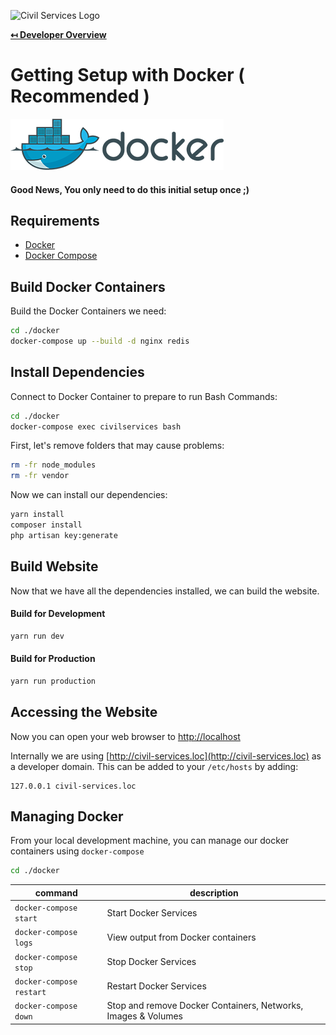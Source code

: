 ![Civil Services Logo](https://cdn.civil.services/common/github-logo.png "Civil Services Logo")

**[↤ Developer Overview](../README.md)**

Getting Setup with Docker ( Recommended )
===

![Docker Logo](img/docker-logo.png "Docker Logo")

#### Good News, You only need to do this initial setup once ;)

Requirements
---

* [Docker](https://www.docker.com/)
* [Docker Compose](https://docs.docker.com/compose/install/)


Build Docker Containers
---

Build the Docker Containers we need:

```bash
cd ./docker
docker-compose up --build -d nginx redis
```

Install Dependencies
---

Connect to Docker Container to prepare to run Bash Commands:

```bash
cd ./docker
docker-compose exec civilservices bash
```

First, let's remove folders that may cause problems:


```bash
rm -fr node_modules
rm -fr vendor
```

Now we can install our dependencies:

```bash
yarn install
composer install
php artisan key:generate
```

Build Website
---

Now that we have all the dependencies installed, we can build the website.

#### Build for Development

```bash
yarn run dev
```

#### Build for Production

```bash
yarn run production
```


Accessing the Website
---

Now you can open your web browser to [http://localhost](http://localhost)

Internally we are using [http://civil-services.loc](http://civil-services.loc) as a developer domain.  This can be added to your `/etc/hosts` by adding:

```
127.0.0.1 civil-services.loc
```

Managing Docker
---

From your local development machine, you can manage our docker containers using `docker-compose`

```bash
cd ./docker
```

| command                  | description                                                     |
|--------------------------|-----------------------------------------------------------------|
| `docker-compose start`   | Start Docker Services                                           |
| `docker-compose logs`    | View output from Docker containers                              |
| `docker-compose stop`    | Stop Docker Services                                            |
| `docker-compose restart` | Restart Docker Services                                         |
| `docker-compose down`    | Stop and remove Docker Containers, Networks, Images & Volumes   |
